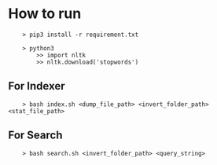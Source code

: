 # How to run
```
    > pip3 install -r requirement.txt
```
```
    > python3
        >> import nltk
        >> nltk.download('stopwords')
```
## For Indexer
```
    > bash index.sh <dump_file_path> <invert_folder_path> <stat_file_path>
```
## For Search
```
    > bash search.sh <invert_folder_path> <query_string>
```

